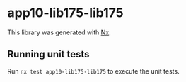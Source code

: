 # app10-lib175-lib175

This library was generated with [Nx](https://nx.dev).

## Running unit tests

Run `nx test app10-lib175-lib175` to execute the unit tests.
